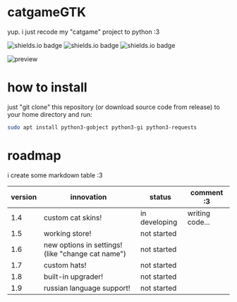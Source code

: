 # catgameGTK
yup. i just recode my "catgame" project to python :3

![shields.io badge](https://img.shields.io/badge/linux-e6b30e?style=plastic&logoColor=FFFFFF&logo=linux)
![shields.io badge](https://img.shields.io/badge/GTK-3.0-27435e?labelColor=106dc4&style=plastic&logoColor=FFFFFF&logo=gtk)
![shields.io badge](https://img.shields.io/badge/cat_smile-:3-482c63?labelColor=6d1bbf&style=plastic)

![preview](https://github.com/user-attachments/assets/d7c60fc2-2bad-425e-85bf-4bda83b1a5dc)

# how to install
just "git clone" this repository (or download source code from release) to your home directory and run:
```bash
sudo apt install python3-gobject python3-gi python3-requests
```

# roadmap

i create some markdown table :3

| version | innovation | status | comment :3 |
|---------|-------------|--------|------------|
| 1.4 | custom cat skins! | in developing | writing code... |
| 1.5 | working store! | not started |
| 1.6 | new options in settings! (like "change cat name") | not started |
| 1.7 | custom hats! | not started |
| 1.8 | built-in upgrader! | not started |
| 1.9 | russian language support! | not started |
